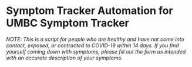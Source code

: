 # Symptom Tracker Automation for UMBC Symptom Tracker
*NOTE: This is a script for people who are healthy and have not come into contact, exposed, or contracted to COVID-19 within 14 days. If you find yourself coming down with symptoms, please fill out the form as intended with an accurate description of your symptoms.*

